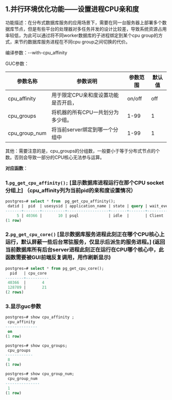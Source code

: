 ## 1.并行环境优化功能——设置进程CPU亲和度

功能描述：在分布式数据库服务的应用场景下，需要在同一台服务器上部署多个数据库节点，但是有些平台的处理器对多任务并发的设计比较差，导致系统资源占用率较低，为此可以通过将不同worker数据库的子进程绑定到某个cpu group的方式，来节约数据库服务进程在不同cpu group之间切换的代价。

编译参数：--with-cpu_affinity

GUC参数：

| 参数名称      | 参数说明                            | 参数范围 | 默认值 |
| ------------- | ----------------------------------- | -------- | ------ |
| cpu_affinity  | 用于限定CPU亲和度设置功能是否开启， | on/off   | off    |
| cpu_groups    | 将机器的所有CPU一共划分为多少组。   | 1-99     | 1      |
| cpu_group_num | 将当前server绑定到哪一个分组中      | 1-99     | 1      |

其他：需要注意的是，cpu_groups的分组数，一般要小于等于分布式节点的个数。否则会导致一部分的CPU核心无法参与运算。

**对应函数**：

### 1.```pg_get_cpu_affinity();``` [显示数据库进程运行在那个CPU socket分组上]  （cpu_affinity列为当前pid的亲和度设置情况）

```sql
postgres=# select * from  pg_get_cpu_affinity();
 datid |  pid  | usesysid | application_name | state | query | wait_event_type | wait_event | xact_start | query_start |         backend_start         |         state_change          | client_addr | client_hostname | client_port | backend_xid | backend_xmin |  backend_type  | ssl | sslversion | sslcipher | sslbits | ssl_client_dn | ssl_client_serial | ssl_issuer_dn | gss_auth | gss_princ | gss_enc | leader_pid | query_id | cpu_affinity 
-------+-------+----------+------------------+-------+-------+-----------------+------------+------------+-------------+-------------------------------+-------------------------------+-------------+-----------------+-------------+-------------+--------------+----------------+-----+------------+-----------+---------+---------------+-------------------+---------------+----------+-----------+---------+------------+----------+--------------
     5 | 40366 |       10 | psql             | idle  |       | Client          | ClientRead |            |             | 2022-11-23 17:50:23.705498+08 | 2022-11-23 17:50:23.711359+08 |             |                 |          -1 |             |              | client backend | f   |            |           |         |               |                   |               | f        |           | f       |            |          | 0-23
(1 row)


```

### 2.```pg_get_cpu_core()``` [显示数据库服务进程此刻正在哪个CPU核心上运行，**默认屏蔽一些后台常驻服务，仅显示后派生的服务进程。**]   (返回当前数据库所有后台server进程此刻正在运行在CPU哪个核心中，**此函数需要被GUI前端反复调用，用作刷新显示**)

```sql
postgres=# select * from pg_get_cpu_core();
  pid   | cpu_core 
--------+----------
 40366  |       4
 128789 |       21
(2 rows)


```

### 3.显示guc参数

```sql
postgres=# show cpu_affinity ;
 cpu_affinity 
--------------
 on
(1 row)

postgres=# show cpu_groups;
 cpu_groups 
------------
 8
(1 row)

postgres=# show cpu_group_num;
 cpu_group_num 
---------------
 1
(1 row)

```
